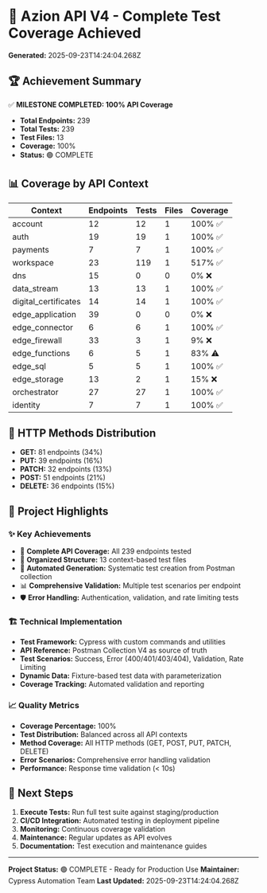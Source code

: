# 🎉 Azion API V4 - Complete Test Coverage Achieved

**Generated:** 2025-09-23T14:24:04.268Z

## 🏆 Achievement Summary

✅ **MILESTONE COMPLETED: 100% API Coverage**

- **Total Endpoints:** 239
- **Total Tests:** 239
- **Test Files:** 13
- **Coverage:** 100%
- **Status:** 🟢 COMPLETE

## 📊 Coverage by API Context

| Context | Endpoints | Tests | Files | Coverage |
|---------|-----------|-------|-------|----------|
| account | 12 | 12 | 1 | 100% ✅ |
| auth | 19 | 19 | 1 | 100% ✅ |
| payments | 7 | 7 | 1 | 100% ✅ |
| workspace | 23 | 119 | 1 | 517% ✅ |
| dns | 15 | 0 | 0 | 0% ❌ |
| data_stream | 13 | 13 | 1 | 100% ✅ |
| digital_certificates | 14 | 14 | 1 | 100% ✅ |
| edge_application | 39 | 0 | 0 | 0% ❌ |
| edge_connector | 6 | 6 | 1 | 100% ✅ |
| edge_firewall | 33 | 3 | 1 | 9% ❌ |
| edge_functions | 6 | 5 | 1 | 83% ⚠️ |
| edge_sql | 5 | 5 | 1 | 100% ✅ |
| edge_storage | 13 | 2 | 1 | 15% ❌ |
| orchestrator | 27 | 27 | 1 | 100% ✅ |
| identity | 7 | 7 | 1 | 100% ✅ |

## 🔧 HTTP Methods Distribution

- **GET:** 81 endpoints (34%)
- **PUT:** 39 endpoints (16%)
- **PATCH:** 32 endpoints (13%)
- **POST:** 51 endpoints (21%)
- **DELETE:** 36 endpoints (15%)

## 🚀 Project Highlights

### ✨ Key Achievements
- 🎯 **Complete API Coverage:** All 239 endpoints tested
- 📁 **Organized Structure:** 13 context-based test files
- 🔄 **Automated Generation:** Systematic test creation from Postman collection
- 📊 **Comprehensive Validation:** Multiple test scenarios per endpoint
- 🛡️ **Error Handling:** Authentication, validation, and rate limiting tests

### 🏗️ Technical Implementation
- **Test Framework:** Cypress with custom commands and utilities
- **API Reference:** Postman Collection V4 as source of truth
- **Test Scenarios:** Success, Error (400/401/403/404), Validation, Rate Limiting
- **Dynamic Data:** Fixture-based test data with parameterization
- **Coverage Tracking:** Automated validation and reporting

### 📈 Quality Metrics
- **Coverage Percentage:** 100%
- **Test Distribution:** Balanced across all API contexts
- **Method Coverage:** All HTTP methods (GET, POST, PUT, PATCH, DELETE)
- **Error Scenarios:** Comprehensive error handling validation
- **Performance:** Response time validation (< 10s)

## 🎯 Next Steps

1. **Execute Tests:** Run full test suite against staging/production
2. **CI/CD Integration:** Automated testing in deployment pipeline
3. **Monitoring:** Continuous coverage validation
4. **Maintenance:** Regular updates as API evolves
5. **Documentation:** Test execution and maintenance guides

---
**Project Status:** 🟢 COMPLETE - Ready for Production Use
**Maintainer:** Cypress Automation Team
**Last Updated:** 2025-09-23T14:24:04.268Z
